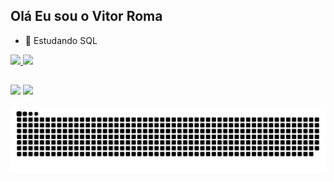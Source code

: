 ## Olá Eu sou o Vitor Roma

- 🌱 Estudando SQL

 <div>
  <a href="https://github.com/vitorroma">
  <img height="180em" src="https://github-readme-stats.vercel.app/api?username=vitorroma&show_icons=true&theme=tokyonight&include_all_commits=true&count_private=true"/>
  <img height="180em" src="https://github-readme-stats.vercel.app/api/top-langs/?username=vitoroma&layout=compact&langs_count=7&theme=tokyonight"/>
</div>
  
  ##
  
  <div> 
	<a href="https://www.twitch.tv/vitor_roma" target="_blank"><img src="https://img.shields.io/badge/Twitch-9146FF?style=for-the-badge&logo=twitch&logoColor=white" target="_blank"></a>
  <a href="https://www.linkedin.com/in/vitor-roma-5606a997" target="_blank"><img src="https://img.shields.io/badge/-LinkedIn-%230077B5?style=for-the-badge&logo=linkedin&logoColor=white" target="_blank"></a> 

 ![Snake animation](https://github.com/vitorroma/vitorroma/blob/output/github-contribution-grid-snake.svg)
    
